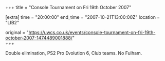 +++
title = "Console Tournament on Fri 19th October 2007"

[extra]
time = "20:00:00"
end_time = "2007-10-21T13:00:00Z"
location = "LIB2"

original = "https://uwcs.co.uk/events/console-tournament-on-fri-19th-october-2007-1474489001888/"    
+++

Double elimination, PS2 Pro Evolution 6, Club teams. No Fulham.

